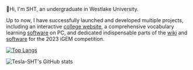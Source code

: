 👀Hi, I'm SHT, an undergraduate in Westlake University. 

Up to now, I have successfully launched and developed multiple projects, including an interactive [college website](https://tesla-sht.github.io/Alpha_College/), a comprehensive vocabulary learning [software](https://github.com/Tesla-SHT/TOEFL-Modder) on PC, and dedicated indispensable parts of the [wiki](https://2023.igem.wiki/westlake-china) and [software](https://github.com/Tesla-SHT/Particle-Size-Distribution-Counter) for the 2023 iGEM competition.

<!--START_SECTION:activity-->

[![Top Langs](https://github-readme-stats.vercel.app/api/top-langs/?username=Tesla-SHT&layout=compact&theme=cobalt)](https://github.com/anuraghazra/github-readme-stats)

![Tesla-SHT's GitHub stats](https://github-readme-stats.vercel.app/api?username=Tesla-SHT&show_icons=true&theme=cobalt)


